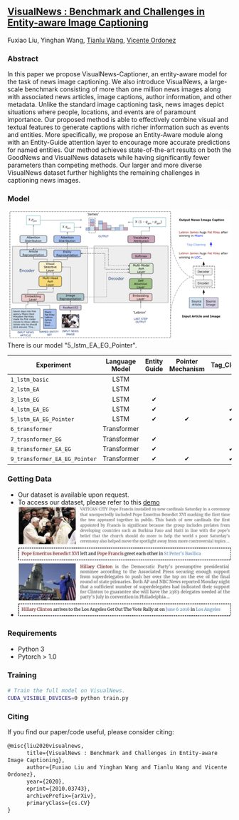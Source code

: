 ## [VisualNews : Benchmark and Challenges in Entity-aware Image Captioning](https://arxiv.org/abs/2010.03743)
Fuxiao Liu, Yinghan Wang, [Tianlu Wang](http://www.cs.virginia.edu/~tw8cb/), [Vicente Ordonez](https://www.vicenteordonez.com/)

### Abstract 
In this paper we propose VisualNews-Captioner, an entity-aware model for the task of news image captioning. We also introduce VisualNews, a large-scale benchmark consisting of more than one million news images along with associated news articles, image captions, author information, and other metadata. Unlike the standard image captioning task, news images depict situations where people, locations, and events are of paramount importance. Our proposed method is able to effectively combine visual and textual features to generate captions with richer information such as events and entities. More specifically, we propose an Entity-Aware module along with an Entity-Guide attention layer to encourage more accurate predictions for named entities. Our method achieves state-of-the-art results on both the GoodNews and VisualNews datasets while having significantly fewer parameters than competing methods. Our larger and more diverse VisualNews dataset further highlights the remaining challenges in captioning news images.



### Model
![VisualNews Model](./visual3.png)
There is our model "5_lstm_EA_EG_Pointer".

| Experiment                       | Language Model |    Entity Guide |Pointer Mechanism|    Tag_Cleaning |
| -------------------------------- | :-------------:| :--------------:| :--------------:| :--------------:|
| `1_lstm_basic`                   |           LSTM |                 |                 |                 |
| `2_lstm_EA`                      |           LSTM |                 |                 |                 |                
| `3_lstm_EG`                      |           LSTM |               ✔ |                 |                 |                  
| `4_lstm_EA_EG`                   |           LSTM |               ✔ |                 |               ✔ |               
| `5_lstm_EA_EG_Pointer`           |           LSTM |               ✔ |               ✔ |               ✔ |                
| `6_transformer`                  |    Transformer |                 |                 |                 |             
| `7_trasnformer_EG`               |    Transformer |               ✔ |                 |                 |
| `8_transformer_EA_EG`            |    Transformer |               ✔ |                 |               ✔ |  
| `9_transformer_EA_EG_Pointer`    |    Transformer |               ✔ |               ✔ |               ✔ | 



### Getting Data
- Our dataset is available upon request. 
- To access our dataset, please refer to this [demo](./VisualNews-Dataset.ipynb)
- ![Examples from our VisualNews dataset](./sample.jpg)

### Requirements
- Python 3
- Pytorch > 1.0

### Training
```sh
# Train the full model on VisualNews.
CUDA_VISIBLE_DEVICES=0 python train.py
```

### Citing
If you find our paper/code useful, please consider citing:

```
@misc{liu2020visualnews,
      title={VisualNews : Benchmark and Challenges in Entity-aware Image Captioning}, 
      author={Fuxiao Liu and Yinghan Wang and Tianlu Wang and Vicente Ordonez},
      year={2020},
      eprint={2010.03743},
      archivePrefix={arXiv},
      primaryClass={cs.CV}
}
```
